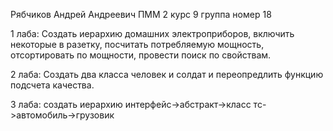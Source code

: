 Рябчиков Андрей Андреевич ПММ 2 курс 9 группа номер 18

1 лаба: Создать иерархию домашних электроприборов, включить некоторые в разетку, посчитать потребляемую мощность, отсортировать по мощности, провести поиск по свойствам.

2 лаба: Создать два класса человек и солдат и переопредлить функцию подсчета качества.

3 лаба: создать иерархию интерфейс->абстракт->класс тс->автомобиль->грузовик
